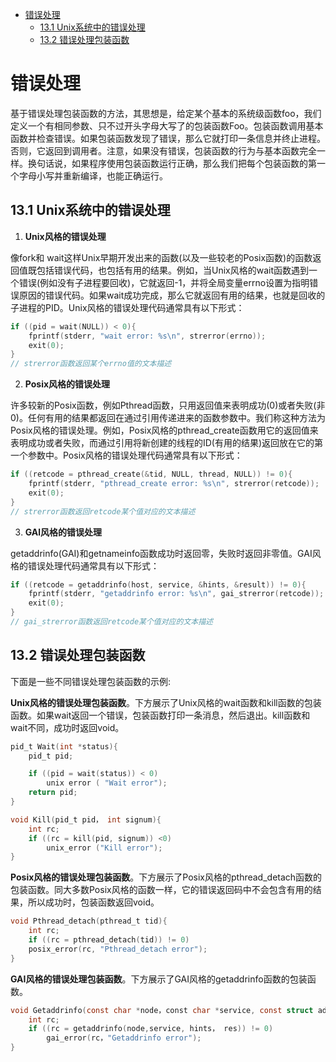 - [错误处理](#错误处理)
	- [13.1 Unix系统中的错误处理](#131-unix系统中的错误处理)
	- [13.2 错误处理包装函数](#132-错误处理包装函数)

# 错误处理

基于错误处理包装函数的方法，其思想是，给定某个基本的系统级函数foo，我们定义一个有相同参数、只不过开头字母大写了的包装函数Foo。包装函数调用基本函数并检查错误。如果包装函数发现了错误，那么它就打印一条信息并终止进程。否则，它返回到调用者。注意，如果没有错误，包装函数的行为与基本函数完全一样。换句话说，如果程序使用包装函数运行正确，那么我们把每个包装函数的第一个字母小写并重新编译，也能正确运行。

## 13.1 Unix系统中的错误处理

1. **Unix风格的错误处理**

像fork和 wait这样Unix早期开发出来的函数(以及一些较老的Posix函数)的函数返回值既包括错误代码，也包括有用的结果。例如，当Unix风格的wait函数遇到一个错误(例如没有子进程要回收)，它就返回-1，并将全局变量errno设置为指明错误原因的错误代码。如果wait成功完成，那么它就返回有用的结果，也就是回收的子进程的PID。Unix风格的错误处理代码通常具有以下形式：

```C
if ((pid = wait(NULL)) < 0){
	fprintf(stderr, "wait error: %s\n", strerror(errno));
	exit(0);
}
// strerror函数返回某个errno值的文本描述
```

2. **Posix风格的错误处理**

许多较新的Posix函数，例如Pthread函数，只用返回值来表明成功(0)或者失败(非0)。任何有用的结果都返回在通过引用传递进来的函数参数中。我们称这种方法为Posix风格的错误处理。例如，Posix风格的pthread_create函数用它的返回值来表明成功或者失败，而通过引用将新创建的线程的ID(有用的结果)返回放在它的第一个参数中。Posix风格的错误处理代码通常具有以下形式：

```C
if ((retcode = pthread_create(&tid, NULL, thread, NULL)) != 0){
	fprintf(stderr, "pthread_create error: %s\n", strerror(retcode));
	exit(0);
}
// strerror函数返回retcode某个值对应的文本描述
```

3. **GAl风格的错误处理**

getaddrinfo(GAI)和getnameinfo函数成功时返回零，失败时返回非零值。GAI风格的错误处理代码通常具有以下形式：

```C
if ((retcode = getaddrinfo(host, service, &hints, &result)) != 0){
	fprintf(stderr, "getaddrinfo error: %s\n", gai_strerror(retcode));
	exit(0);
}
// gai_strerror函数返回retcode某个值对应的文本描述
```

## 13.2 错误处理包装函数

下面是一些不同错误处理包装函数的示例:

**Unix风格的错误处理包装函数**。下方展示了Unix风格的wait函数和kill函数的包装函数。如果wait返回一个错误，包装函数打印一条消息，然后退出。kill函数和wait不同，成功时返回void。

```C
pid_t Wait(int *status){
	pid_t pid;

	if ((pid = wait(status)) < 0)
		unix error ( "Wait error");
	return pid;
}

void Kill(pid_t pid， int signum){
	int rc;
	if ((rc = kill(pid, signum)) <0)
		unix_error ("Kill error");
}
```

**Posix风格的错误处理包装函数**。下方展示了Posix风格的pthread_detach函数的包装函数。同大多数Posix风格的函数一样，它的错误返回码中不会包含有用的结果，所以成功时，包装函数返回void。

```C
void Pthread_detach(pthread_t tid){
	int rc;
	if ((rc = pthread_detach(tid)) != 0)
	posix_error(rc, "Pthread_detach error");
}
```

**GAI风格的错误处理包装函数**。下方展示了GAI风格的getaddrinfo函数的包装函数。

```C
void Getaddrinfo(const char *node，const char *service, const struct addrinfo *hints, struct addrinfo **res){
	int rc;
	if ((rc = getaddrinfo(node,service, hints， res)) != 0)
		gai_error(rc，"Getaddrinfo error");
}
```
